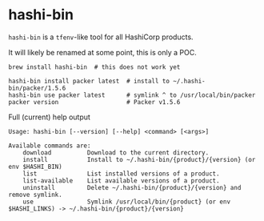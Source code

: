# hashi-bin

`hashi-bin` is a `tfenv`-like tool for all HashiCorp products.

It will likely be renamed at some point, this is only a POC.

```
brew install hashi-bin  # this does not work yet
```

```
hashi-bin install packer latest  # install to ~/.hashi-bin/packer/1.5.6
hashi-bin use packer latest      # symlink ^ to /usr/local/bin/packer
packer version                   # Packer v1.5.6
```

Full (current) help output

```
Usage: hashi-bin [--version] [--help] <command> [<args>]

Available commands are:
    download          Download to the current directory.
    install           Install to ~/.hashi-bin/{product}/{version} (or env $HASHI_BIN)
    list              List installed versions of a product.
    list-available    List available versions of a product.
    uninstall         Delete ~/.hashi-bin/{product}/{version} and remove symlink.
    use               Symlink /usr/local/bin/{product} (or env $HASHI_LINKS) -> ~/.hashi-bin/{product}/{version}
```

